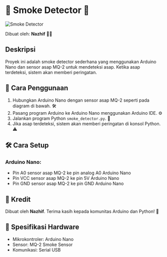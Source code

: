 # 🚨 Smoke Detector 🚨

![Smoke Detector](https://images.theengineeringprojects.com/image/main/2018/06/Smoke-Detector-with-Arduino-MQ2-Sensor-1.jpg)

Dibuat oleh: **Nazhif** 👨‍💻

## Deskripsi
Proyek ini adalah smoke detector sederhana yang menggunakan Arduino Nano dan sensor asap MQ-2 untuk mendeteksi asap. Ketika asap terdeteksi, sistem akan memberi peringatan.

## 📝 Cara Penggunaan
1. Hubungkan Arduino Nano dengan sensor asap MQ-2 seperti pada diagram di bawah. 🛠️
2. Pasang program Arduino ke Arduino Nano menggunakan Arduino IDE. ⚙️
3. Jalankan program Python `smoke_detector.py`. 🐍
4. Jika asap terdeteksi, sistem akan memberi peringatan di konsol Python. ⚠️

## 🛠️ Cara Setup
### Arduino Nano:
- Pin A0 sensor asap MQ-2 ke pin analog A0 Arduino Nano
- Pin VCC sensor asap MQ-2 ke pin 5V Arduino Nano
- Pin GND sensor asap MQ-2 ke pin GND Arduino Nano

## 🙏 Kredit
Dibuat oleh **Nazhif**. Terima kasih kepada komunitas Arduino dan Python! 🙌

## 🧰 Spesifikasi Hardware
- Mikrokontroler: Arduino Nano
- Sensor: MQ-2 Smoke Sensor
- Komunikasi: Serial USB

